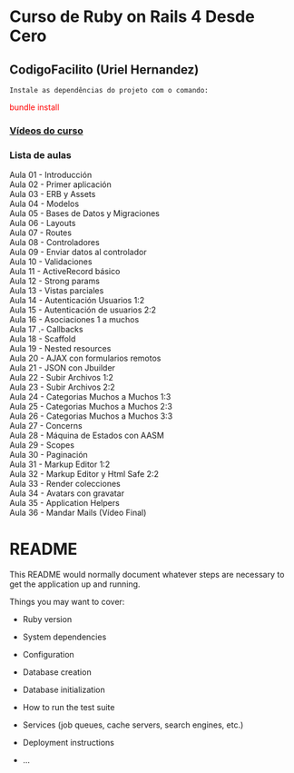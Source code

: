 # Curso de Ruby on Rails 4 Desde Cero
## CodigoFacilito (Uriel Hernandez)

`Instale as dependências do projeto com o comando:`  

<span style="color: red;">bundle install</span>  

### [Vídeos do curso](https://www.youtube.com/watch?v=LMD3P97gXa0&list=PLpOqH6AE0tNiQ-ofrDlbAUSc1r67r_AWv)

### Lista de aulas  

Aula 01 - Introducción  
Aula 02 - Primer aplicación  
Aula 03 - ERB y Assets  
Aula 04 - Modelos  
Aula 05 - Bases de Datos y Migraciones  
Aula 06 - Layouts  
Aula 07 - Routes  
Aula 08 - Controladores  
Aula 09 - Enviar datos al controlador  
Aula 10 - Validaciones  
Aula 11 - ActiveRecord básico  
Aula 12 - Strong params  
Aula 13 - Vistas parciales  
Aula 14 - Autenticación Usuarios 1:2  
Aula 15 - Autenticación de usuarios 2:2  
Aula 16 - Asociaciones 1 a muchos  
Aula 17 .- Callbacks  
Aula 18 - Scaffold  
Aula 19 - Nested resources  
Aula 20 - AJAX con formularios remotos  
Aula 21 - JSON con Jbuilder  
Aula 22 - Subir Archivos 1:2  
Aula 23 - Subir Archivos 2:2  
Aula 24 - Categorias Muchos a Muchos 1:3  
Aula 25 - Categorias Muchos a Muchos 2:3  
Aula 26 - Categorias Muchos a Muchos 3:3  
Aula 27 - Concerns  
Aula 28 - Máquina de Estados con AASM  
Aula 29 - Scopes  
Aula 30 - Paginación  
Aula 31 - Markup Editor 1:2  
Aula 32 - Markup Editor y Html Safe 2:2  
Aula 33 - Render colecciones  
Aula 34 - Avatars con gravatar  
Aula 35 - Application Helpers  
Aula 36 - Mandar Mails (Vídeo Final)  

# README

This README would normally document whatever steps are necessary to get the
application up and running.

Things you may want to cover:

* Ruby version

* System dependencies

* Configuration

* Database creation

* Database initialization

* How to run the test suite

* Services (job queues, cache servers, search engines, etc.)

* Deployment instructions

* ...
